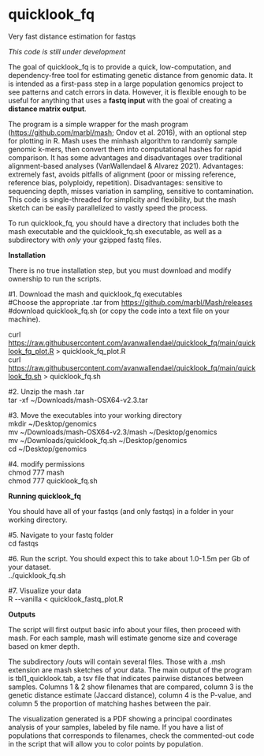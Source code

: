 # quicklook_fq
Very fast distance estimation for fastqs

*This code is still under development*

The goal of quicklook_fq is to provide a quick, low-computation, and dependency-free tool for estimating genetic distance from genomic data. It is intended as a first-pass step in a large population genomics project to see patterns and catch errors in data. However, it is flexible enough to be useful for anything that uses a **fastq input** with the goal of creating a **distance matrix output**. 

The program is a simple wrapper for the mash program (https://github.com/marbl/mash; Ondov et al. 2016), with an optional step for plotting in R. Mash uses the minhash algorithm to randomly sample genomic k-mers, then convert them into computational hashes for rapid comparison. It has some advantages and disadvantages over traditional alignment-based analyses (VanWallendael & Alvarez 2021). Advantages: extremely fast, avoids pitfalls of alignment (poor or missing reference, reference bias, polyploidy, repetition). Disadvantages: sensitive to sequencing depth, misses variation in sampling, sensitive to contamination. This code is single-threaded for simplicity and flexibility, but the mash sketch can be easily parallelized to vastly speed the process. 

To run quicklook_fq, you should have a directory that includes both the mash executable and the quicklook_fq.sh executable, as well as a subdirectory with *only* your gzipped fastq files. 

**Installation**

There is no true installation step, but you must download and modify ownership to run the scripts. 

#1. Download the mash and quicklook_fq executables  
#Choose the appropriate .tar from https://github.com/marbl/Mash/releases  
#download quicklook_fq.sh (or copy the code into a text file on your machine).

curl https://raw.githubusercontent.com/avanwallendael/quicklook_fq/main/quicklook_fq_plot.R > quicklook_fq_plot.R  
curl https://raw.githubusercontent.com/avanwallendael/quicklook_fq/main/quicklook_fq.sh > quicklook_fq.sh

#2. Unzip the mash .tar  
tar -xf ~/Downloads/mash-OSX64-v2.3.tar  

#3. Move the executables into your working directory  
mkdir ~/Desktop/genomics  
mv ~/Downloads/mash-OSX64-v2.3/mash ~/Desktop/genomics  
mv ~/Downloads/quicklook_fq.sh ~/Desktop/genomics  
cd ~/Desktop/genomics  

#4. modify permissions  
chmod 777 mash  
chmod 777 quicklook_fq.sh  

**Running quicklook_fq**

You should have all of your fastqs (and only fastqs) in a folder in your working directory.

#5. Navigate to your fastq folder  
cd fastqs

#6. Run the script. You should expect this to take about 1.0-1.5m per Gb of your dataset.  
../quicklook_fq.sh

#7. Visualize your data  
R --vanilla < quicklook_fastq_plot.R

**Outputs**  

The script will first output basic info about your files, then proceed with mash. For each sample, mash will estimate genome size and coverage based on kmer depth.  

The subdirectory /outs will contain several files. Those with a .msh extension are mash sketches of your data. The main output of the program is tbl1_quicklook.tab, a tsv file that indicates pairwise distances between samples. Columns 1 & 2 show filenames that are compared, column 3 is the genetic distance estimate (Jaccard distance), column 4 is the P-value, and column 5 the proportion of matching hashes between the pair.  

The visualization generated is a PDF showing a principal coordinates analysis of your samples, labeled by file name. If you have a list of populations that corresponds to filenames, check the commented-out code in the script that will allow you to color points by population. 
